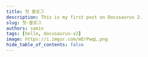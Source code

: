 ```yaml
---
title: 첫 블로그
description: This is my first post on Docusaurus 2.
slug: 첫-블로그
authors: samin
tags: [hello, docusaurus-v2]
image: https://i.imgur.com/mErPwqL.png
hide_table_of_contents: false
---
```



<!--truncate-->
